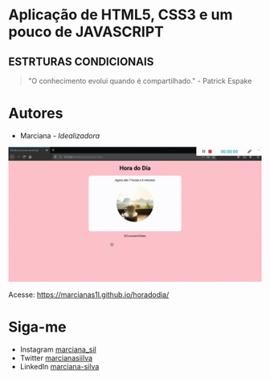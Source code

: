 # Aplicação de HTML5, CSS3 e um pouco de JAVASCRIPT 

## ESTRTURAS CONDICIONAIS 

>"O conhecimento evolui quando é compartilhado." - Patrick Espake

# Autores
* Marciana - *Idealizadora*


![Minha página](imagens/horadodia.gif)

Acesse: https://marcianas1l.github.io/horadodia/

# Siga-me

* Instagram [marciana_sil](https://www.instagram.com/marciana_sil/)
* Twitter [marcianasiilva](https://twitter.com/marcianasiilva)
* LinkedIn [marciana-silva](https://www.linkedin.com/in/marciana-silva/)




